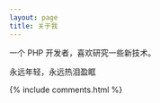 ```yaml
---
layout: page
title: 关于我 
---
```


一个 PHP 开发者，喜欢研究一些新技术。
<p>
永远年轻，永远热泪盈眶
<p>

{% include comments.html %}


